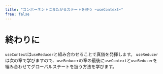```yaml
---
title: "コンポーネントにまたがるステートを使う ~useContext~"
free: false
---
```


# 終わりに
`useContext`は`useReducer`と組み合わせることで真価を発揮します。
`useReducer`は次の章で学びますので、`useReducer`の章の最後に`useContext`と`useReducer`を組み合わせてグローバルステートを扱う方法を学びます。